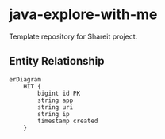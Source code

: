 # java-explore-with-me
Template repository for Shareit project.

## Entity Relationship

```mermaid
erDiagram
    HIT {
        bigint id PK
        string app
        string uri
        string ip
        timestamp created
    }
```